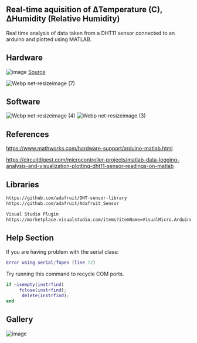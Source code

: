 ## Real-time aquisition of ΔTemperature (C), ΔHumidity (Relative Humidity)
Real time analysis of data taken from a DHT11 sensor connected to an arduino and plotted using MATLAB.



## Hardware 
![image](https://user-images.githubusercontent.com/63273069/110583564-ddd96e80-813b-11eb-859a-d01e4eacb062.png)
[Source](http://techtronicharsh.com/2020/03/21/measure-temperature-and-humidity-using-arduino-and-dht11-dht22/)

![Webp net-resizeimage (7)](https://user-images.githubusercontent.com/63273069/110583968-8091ed00-813c-11eb-9ae6-62666d8391ad.png)





## Software
![Webp net-resizeimage (4)](https://user-images.githubusercontent.com/63273069/110582503-4de6f500-813a-11eb-8f93-d8a5d2b93fe8.png)
![Webp net-resizeimage (3)](https://user-images.githubusercontent.com/63273069/110582505-4f182200-813a-11eb-9c17-4a8f7ab2840f.png)

## References 
https://www.mathworks.com/hardware-support/arduino-matlab.html

https://circuitdigest.com/microcontroller-projects/matlab-data-logging-analysis-and-visualization-plotting-dht11-sensor-readings-on-matlab

## Libraries
```bash
https://github.com/adafruit/DHT-sensor-library
https://github.com/adafruit/Adafruit_Sensor

Visual Studio Plugin 
https://marketplace.visualstudio.com/items?itemName=VisualMicro.ArduinoIDEforVisualStudio
```

## Help Section
If you are having problem with the serial class:
 ```matlab
 Error using serial/fopen (line 72)
 ```
 Try running this command to recycle COM ports.
```matlab
if ~isempty(instrfind)
     fclose(instrfind);
      delete(instrfind);
end
```


## Gallery

![image](https://user-images.githubusercontent.com/63273069/110584231-e1212a00-813c-11eb-8898-20aacc3b22cb.png)


